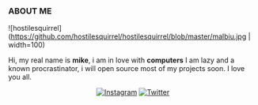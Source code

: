 ### ABOUT ME
![hostilesquirrel](https://github.com/hostilesquirrel/hostilesquirrel/blob/master/malbiu.jpg | width=100)
<p>
  Hi, my real name is <b>mike</b>, i am in love with <b>computers</b>
  I am lazy and a known procrastinator, i will open source most of my
  projects soon. I love you all.
 </p>
 <p align="center">
  <a href="https://www.instagram.com/TakashiMalibu/"><img src="https://img.shields.io/badge/Instagram--_.svg?style=social&logo=instagram" alt="Instagram"></a>
  <a href="https://twitter.com/malibu_inc"><img src="https://img.shields.io/badge/Twitter--_.svg?style=social&logo=twitter" alt="Twitter"></a>
</p>
